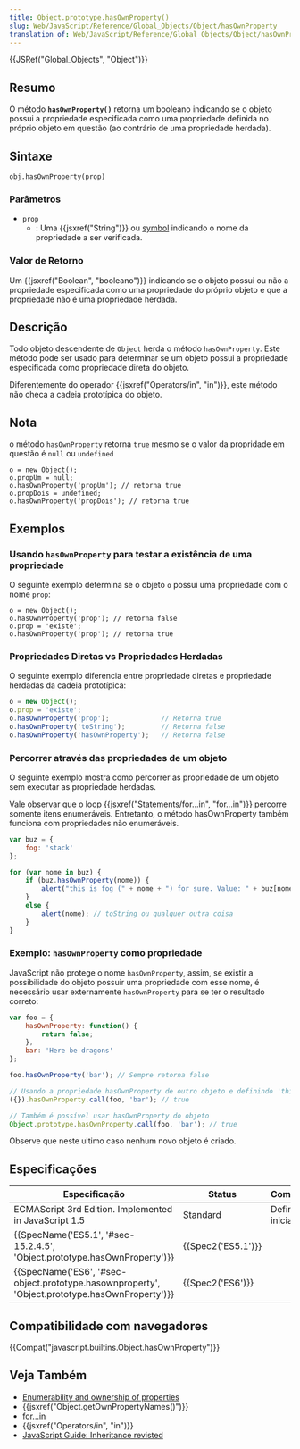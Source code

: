 ```yaml
---
title: Object.prototype.hasOwnProperty()
slug: Web/JavaScript/Reference/Global_Objects/Object/hasOwnProperty
translation_of: Web/JavaScript/Reference/Global_Objects/Object/hasOwnProperty
---
```

{{JSRef("Global_Objects", "Object")}}

## Resumo

O método **`hasOwnProperty()`** retorna um booleano indicando se o objeto possui a propriedade especificada como uma propriedade definida no próprio objeto em questão (ao contrário de uma propriedade herdada).

## Sintaxe

```
obj.hasOwnProperty(prop)
```

### Parâmetros

- `prop`
  - : Uma {{jsxref("String")}} ou [symbol](/pt-BR/docs/Glossary/Symbol) indicando o nome da propriedade a ser verificada.

### Valor de Retorno

Um {{jsxref("Boolean", "booleano")}} indicando se o objeto possui ou não a propriedade especificada como uma propriedade do próprio objeto e que a propriedade não é uma propriedade herdada.

## Descrição

Todo objeto descendente de `Object` herda o método `hasOwnProperty`. Este método pode ser usado para determinar se um objeto possui a propriedade especificada como propriedade direta do objeto.

Diferentemente do operador {{jsxref("Operators/in", "in")}}, este método não checa a cadeia prototípica do objeto.

## Nota

o método `hasOwnProperty` retorna `true` mesmo se o valor da propridade em questão é `null` ou `undefined`

```
o = new Object();
o.propUm = null;
o.hasOwnProperty('propUm'); // retorna true
o.propDois = undefined;
o.hasOwnProperty('propDois'); // retorna true
```

## Exemplos

### Usando `hasOwnProperty` para testar a existência de uma propriedade

O seguinte exemplo determina se o objeto `o` possui uma propriedade com o nome `prop`:

```
o = new Object();
o.hasOwnProperty('prop'); // retorna false
o.prop = 'existe';
o.hasOwnProperty('prop'); // retorna true
```

### Propriedades Diretas vs Propriedades Herdadas

O seguinte exemplo diferencia entre propriedade diretas e propriedade herdadas da cadeia prototípica:

```js
o = new Object();
o.prop = 'existe';
o.hasOwnProperty('prop');             // Retorna true
o.hasOwnProperty('toString');         // Retorna false
o.hasOwnProperty('hasOwnProperty');   // Retorna false
```

### Percorrer através das propriedades de um objeto

O seguinte exemplo mostra como percorrer as propriedade de um objeto sem executar as propriedade herdadas.

Vale observar que o loop {{jsxref("Statements/for...in", "for...in")}} percorre somente itens enumeráveis. Entretanto, o método hasOwnProperty também funciona com propriedades não enumeráveis.

```js
var buz = {
    fog: 'stack'
};

for (var nome in buz) {
    if (buz.hasOwnProperty(nome)) {
        alert("this is fog (" + nome + ") for sure. Value: " + buz[nome]);
    }
    else {
        alert(nome); // toString ou qualquer outra coisa
    }
}
```

### Exemplo: `hasOwnProperty` como propriedade

JavaScript não protege o nome `hasOwnProperty`, assim, se existir a possibilidade do objeto possuir uma propriedade com esse nome, é necessário usar externamente `hasOwnProperty` para se ter o resultado correto:

```js
var foo = {
    hasOwnProperty: function() {
        return false;
    },
    bar: 'Here be dragons'
};

foo.hasOwnProperty('bar'); // Sempre retorna false

// Usando a propriedade hasOwnProperty de outro objeto e definindo 'this' como foo
({}).hasOwnProperty.call(foo, 'bar'); // true

// Também é possível usar hasOwnProperty do objeto
Object.prototype.hasOwnProperty.call(foo, 'bar'); // true
```

Observe que neste ultimo caso nenhum novo objeto é criado.

## Especificações

| Especificação                                                                                                                | Status                   | Comentário         |
| ---------------------------------------------------------------------------------------------------------------------------- | ------------------------ | ------------------ |
| ECMAScript 3rd Edition. Implemented in JavaScript 1.5                                                                        | Standard                 | Definição inicial. |
| {{SpecName('ES5.1', '#sec-15.2.4.5', 'Object.prototype.hasOwnProperty')}}                             | {{Spec2('ES5.1')}} |                    |
| {{SpecName('ES6', '#sec-object.prototype.hasownproperty', 'Object.prototype.hasOwnProperty')}} | {{Spec2('ES6')}}     |                    |

## Compatibilidade com navegadores

{{Compat("javascript.builtins.Object.hasOwnProperty")}}

## Veja Também

- [Enumerability and ownership of properties](/pt-BR/docs/Enumerability_and_ownership_of_properties)
- {{jsxref("Object.getOwnPropertyNames()")}}
- [for...in](/pt-BR/docs/Web/JavaScript/Reference/Statements/for...in)
- {{jsxref("Operators/in", "in")}}
- [JavaScript Guide: Inheritance revisted](/pt-BR/docs/Web/JavaScript/Guide/Inheritance_Revisited)
